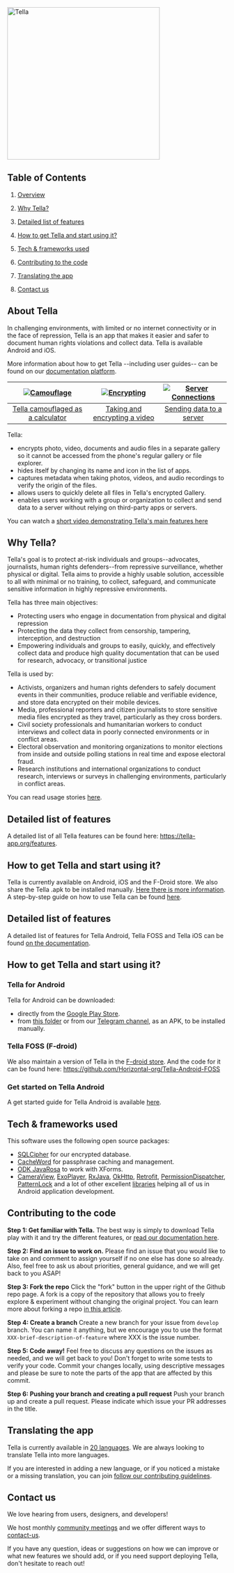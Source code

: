 <img src="docs/Tella2.0-feature.png" alt="Tella" width="350"/>

## Table of Contents

1. [Overview](#about)

2. [Why Tella?](#why-tella)

3. [Detailed list of features](#features)

4. [How to get Tella and start using it?](#use-tella)

5. [Tech & frameworks used](#tech-used)

6. [Contributing to the code](#contributing)

7. [Translating the app](#translating)

8. [Contact us](#contact)

## About Tella <a id="about"></a>

In challenging environments, with limited or no internet connectivity or in the face of repression, Tella is an app that makes it easier and safer to document human rights violations and collect data. Tella is available Android and iOS. 

More information about how to get Tella --including user guides-- can be found on our [documentation platform](https://tella-app.org/docs).

| [![Camouflage](docs/Camouflage.gif)](https://tella-app.org/features#encryption/)  | [![Encrypting](docs/Encrypting.gif)](https://tella-app.org/) | [![Server Connections](docs/Server.gif)](https://tella-app.org/for-organizations) |
|:---:|:---:|:---:|
| [Tella camouflaged as a calculator](https://tella-app.org/features#camouflage) | [Taking and encrypting a video](https://tella-app.org/features#encryption) | [Sending data to a server](https://tella-app.org/for-organizations) |

Tella:
- encrypts photo, video, documents and audio files in a separate gallery so it cannot be accessed from the phone's regular gallery or file explorer.
- hides itself by changing its name and icon in the list of apps.
- captures metadata when taking photos, videos, and audio recordings to verify the origin of the files.
- allows users to quickly delete all files in Tella's encrypted Gallery.
- enables users working with a group or organization to collect and send data to a server without relying on third-party apps or servers.

You can watch a [short video demonstrating Tella's main features here](https://www.youtube.com/watch?v=aJIyWESxM_o&t=1s)


## Why Tella? <a id="why-tella"></a>

Tella's goal is to protect at-risk individuals and groups--advocates, journalists, human rights defenders--from repressive surveillance, whether physical or digital. Tella aims to provide a highly usable solution, accessible to all with minimal or no training, to collect, safeguard, and communicate sensitive information in highly repressive environments.

Tella has three main objectives:

- Protecting users who engage in documentation from physical and digital repression
- Protecting the data they collect from censorship, tampering, interception, and destruction
- Empowering individuals and groups to easily, quickly, and effectively collect data and produce high quality documentation that can be used for research, advocacy, or transitional justice

Tella is used by:
- Activists, organizers and human rights defenders to safely document events in their communities, produce reliable and verifiable evidence, and store data encrypted on their mobile devices.
- Media, professional reporters and citizen journalists to store sensitive media files encrypted as they travel, particularly as they cross borders.
- Civil society professionals and humanitarian workers to conduct interviews and collect data in poorly connected environments or in conflict areas.
- Electoral observation and monitoring organizations to monitor elections from inside and outside polling stations in real time and expose electoral fraud.
- Research institutions and international organizations to conduct research, interviews or surveys in challenging environments, particularly in conflict areas.

You can read usage stories [here](https://tella-app.org/user-stories).

## Detailed list of features <a id="features"></a>

A detailed list of all Tella features can be found here: https://tella-app.org/features. 


## How to get Tella and start using it? <a id="use-tella"></a>

Tella is currently available on Android, iOS and the F-Droid store. We also share the Tella .apk to be installed manually. [Here there is more information](https://tella-app.org/faq#general). A step-by-step guide on how to use Tella can be found [here](https://tella-app.org/get-started-android).


## Detailed list of features <a id="features"></a>

A detailed list of features for Tella Android, Tella FOSS and Tella iOS can be found [on the documentation](https://tella-app.org/features).

## How to get Tella and start using it? <a id="use-tella"></a>

### Tella for Android
Tella for Android can be downloaded:
- directly from the [Google Play Store](https://play.google.com/store/apps/details?id=org.hzontal.tella).
- from [this folder](https://web.tresorit.com/l/JgMjK#FV9IoIZdDxwAUPqtupJzsQ) or from our [Telegram channel](https://t.me/tellaapp), as an APK, to be installed manually.

### Tella FOSS (F-droid)
We also maintain a version of Tella in the [F-droid store](https://f-droid.org/en/packages/org.hzontal.tellaFOSS/). And the code for it can be found here: https://github.com/Horizontal-org/Tella-Android-FOSS


### Get started on Tella Android
A get started guide for Tella Android is available [here](https://tella-app.org/get-started-android).


## Tech & frameworks used <a id="tech-used"></a>

This software uses the following open source packages:
- [SQLCipher](https://github.com/sqlcipher/sqlcipher) for our encrypted database.
- [CacheWord](https://guardianproject.info/code/cacheword/) for passphrase caching and management.
- [ODK JavaRosa](https://github.com/getodk/javarosa) to work with XForms.
- [CameraView](https://github.com/natario1/CameraView), [ExoPlayer](https://github.com/google/ExoPlayer), [RxJava](https://github.com/ReactiveX/RxJava), [OkHttp](https://github.com/square/okhttp), [Retrofit](https://github.com/square/retrofit), [PermissionDispatcher](https://github.com/permissions-dispatcher/PermissionsDispatcher), [PatternLock](https://github.com/zhanghai/PatternLock) and a lot of other excellent [libraries](https://github.com/Horizontal-org/Tella-Android/blob/master/mobile/build.gradle) helping all of us in Android application development.

## Contributing to the code <a id="contributing"></a>

**Step 1: Get familiar with Tella.** The best way is simply to download Tella play with it and try the different features, or [read our documentation here](https://docs.tella-app.org).

**Step 2: Find an issue to work on.** Please find an issue that you would like to take on and comment to assign yourself if no one else has done so already.  Also, feel free to ask us about priorities, general guidance, and we will get back to you ASAP!

**Step 3: Fork the repo** Click the "fork" button in the upper right of the Github repo page. A fork is a copy of the repository that allows you to freely explore & experiment without changing the original project. You can learn more about forking a repo [in this article](https://help.github.com/articles/fork-a-repo/).

**Step 4: Create a branch** Create a new branch for your issue from `develop` branch. You can name it anything, but we encourage you to use the format `XXX-brief-description-of-feature` where XXX is the issue number.

**Step 5: Code away!** Feel free to discuss any questions on the issues as needed, and we will get back to you! Don't forget to write some tests to verify your code. Commit your changes locally, using descriptive messages and please be sure to note the parts of the app that are affected by this commit.

**Step 6: Pushing your branch and creating a pull request** Push your branch up and create a pull request. Please indicate which issue your PR addresses in the title.

## Translating the app <a id="translating"></a>
Tella is currently available in [20 languages](https://tella-app.org/translating-tella). We are always looking to translate Tella into more languages. 

If you are interested in adding a new language, or if you noticed a mistake or a missing translation, you can join [follow our contributing guidelines](https://tella-app.org/translating-tella/#how-do-i-become-a-translator). 

## Contact us <a id="contact"></a>
We love hearing from users, designers, and developers!

We host monthly [community meetings](https://tella-app.org/community-meetings) and we offer different ways to [contact-us](https://tella-app.org/contact-us). 

 If you have any question, ideas or suggestions on how we can improve or what new features we should add, or if you need support deploying Tella, don't hesitate to reach out!



